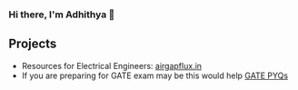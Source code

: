 ### Hi there, I'm Adhithya 👋 

## Projects 
- Resources for Electrical Engineers: [airgapflux.in](https://airgapflux.in)
- If you are preparing for GATE exam may be this would help [GATE PYQs](https://gate.airgapflux.in)
